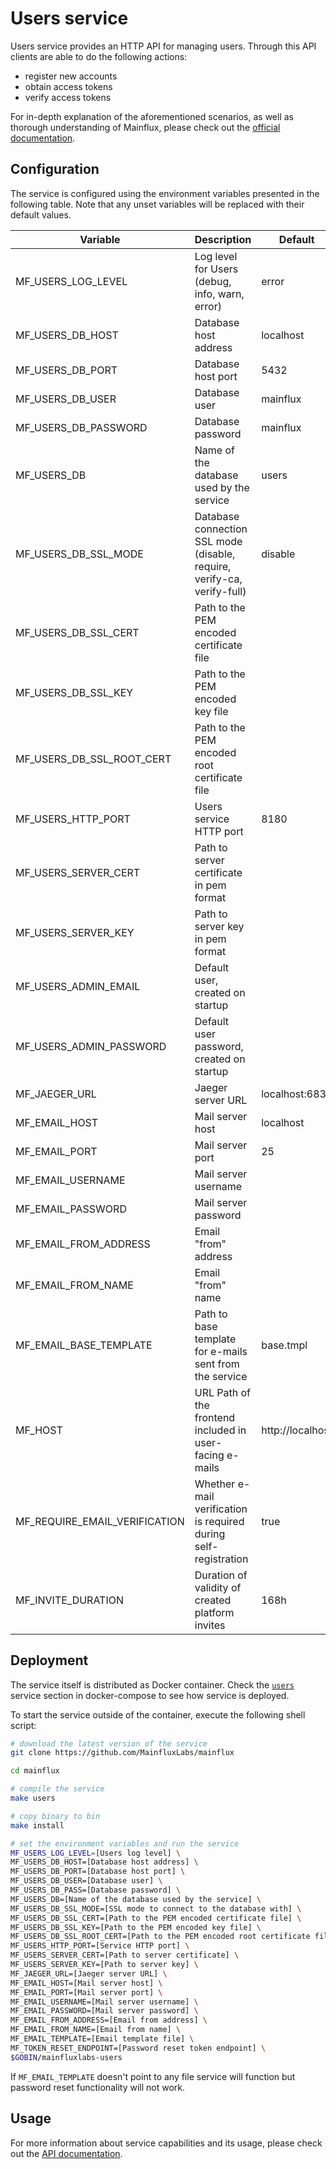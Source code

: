 # Users service

Users service provides an HTTP API for managing users. Through this API clients
are able to do the following actions:

- register new accounts
- obtain access tokens
- verify access tokens

For in-depth explanation of the aforementioned scenarios, as well as thorough
understanding of Mainflux, please check out the [official documentation][doc].

## Configuration

The service is configured using the environment variables presented in the
following table. Note that any unset variables will be replaced with their
default values.

| Variable                      | Description                                                             | Default          |
| ----------------------------- | ----------------------------------------------------------------------- | --------------   |
| MF_USERS_LOG_LEVEL            | Log level for Users (debug, info, warn, error)                          | error            |
| MF_USERS_DB_HOST              | Database host address                                                   | localhost        |
| MF_USERS_DB_PORT              | Database host port                                                      | 5432             |
| MF_USERS_DB_USER              | Database user                                                           | mainflux         |
| MF_USERS_DB_PASSWORD          | Database password                                                       | mainflux         |
| MF_USERS_DB                   | Name of the database used by the service                                | users            |
| MF_USERS_DB_SSL_MODE          | Database connection SSL mode (disable, require, verify-ca, verify-full) | disable          |
| MF_USERS_DB_SSL_CERT          | Path to the PEM encoded certificate file                                |                  |
| MF_USERS_DB_SSL_KEY           | Path to the PEM encoded key file                                        |                  |
| MF_USERS_DB_SSL_ROOT_CERT     | Path to the PEM encoded root certificate file                           |                  |
| MF_USERS_HTTP_PORT            | Users service HTTP port                                                 | 8180             |
| MF_USERS_SERVER_CERT          | Path to server certificate in pem format                                |                  |
| MF_USERS_SERVER_KEY           | Path to server key in pem format                                        |                  |
| MF_USERS_ADMIN_EMAIL          | Default user, created on startup                                        |                  |
| MF_USERS_ADMIN_PASSWORD       | Default user password, created on startup                               |                  |
| MF_JAEGER_URL                 | Jaeger server URL                                                       | localhost:6831   |
| MF_EMAIL_HOST                 | Mail server host                                                        | localhost        |
| MF_EMAIL_PORT                 | Mail server port                                                        | 25               |
| MF_EMAIL_USERNAME             | Mail server username                                                    |                  |
| MF_EMAIL_PASSWORD             | Mail server password                                                    |                  |
| MF_EMAIL_FROM_ADDRESS         | Email "from" address                                                    |                  |
| MF_EMAIL_FROM_NAME            | Email "from" name                                                       |                  |
| MF_EMAIL_BASE_TEMPLATE        | Path to base template for e-mails sent from the service                 | base.tmpl        |
| MF_HOST                       | URL Path of the frontend included in user-facing e-mails                | http://localhost |  
| MF_REQUIRE_EMAIL_VERIFICATION | Whether e-mail verification is required during self-registration        | true             |  
| MF_INVITE_DURATION            | Duration of validity of created platform invites                        | 168h             |

## Deployment

The service itself is distributed as Docker container. Check the [`users`](https://github.com/MainfluxLabs/mainflux/blob/master/docker/docker-compose.yml#L109-L143) service section in
docker-compose to see how service is deployed.

To start the service outside of the container, execute the following shell script:

```bash
# download the latest version of the service
git clone https://github.com/MainfluxLabs/mainflux

cd mainflux

# compile the service
make users

# copy binary to bin
make install

# set the environment variables and run the service
MF_USERS_LOG_LEVEL=[Users log level] \
MF_USERS_DB_HOST=[Database host address] \
MF_USERS_DB_PORT=[Database host port] \
MF_USERS_DB_USER=[Database user] \
MF_USERS_DB_PASS=[Database password] \
MF_USERS_DB=[Name of the database used by the service] \
MF_USERS_DB_SSL_MODE=[SSL mode to connect to the database with] \
MF_USERS_DB_SSL_CERT=[Path to the PEM encoded certificate file] \
MF_USERS_DB_SSL_KEY=[Path to the PEM encoded key file] \
MF_USERS_DB_SSL_ROOT_CERT=[Path to the PEM encoded root certificate file] \
MF_USERS_HTTP_PORT=[Service HTTP port] \
MF_USERS_SERVER_CERT=[Path to server certificate] \
MF_USERS_SERVER_KEY=[Path to server key] \
MF_JAEGER_URL=[Jaeger server URL] \
MF_EMAIL_HOST=[Mail server host] \
MF_EMAIL_PORT=[Mail server port] \
MF_EMAIL_USERNAME=[Mail server username] \
MF_EMAIL_PASSWORD=[Mail server password] \
MF_EMAIL_FROM_ADDRESS=[Email from address] \
MF_EMAIL_FROM_NAME=[Email from name] \
MF_EMAIL_TEMPLATE=[Email template file] \
MF_TOKEN_RESET_ENDPOINT=[Password reset token endpoint] \
$GOBIN/mainfluxlabs-users
```

If `MF_EMAIL_TEMPLATE` doesn't point to any file service will function but password reset functionality will not work.

## Usage

For more information about service capabilities and its usage, please check out
the [API documentation](https://github.com/MainfluxLabs/mainflux/blob/master/api/openapi/users.yml).

[doc]: https://mainfluxlabs.github.io/docs
